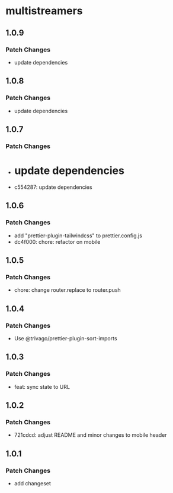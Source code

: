 # multistreamers

## 1.0.9

### Patch Changes

- update dependencies

## 1.0.8

### Patch Changes

- update dependencies

## 1.0.7

### Patch Changes

- # update dependencies
- c554287: update dependencies

## 1.0.6

### Patch Changes

- add "prettier-plugin-tailwindcss" to prettier.config.js
- dc4f000: chore: refactor on mobile

## 1.0.5

### Patch Changes

- chore: change router.replace to router.push

## 1.0.4

### Patch Changes

- Use @trivago/prettier-plugin-sort-imports

## 1.0.3

### Patch Changes

- feat: sync state to URL

## 1.0.2

### Patch Changes

- 721cdcd: adjust README and minor changes to mobile header

## 1.0.1

### Patch Changes

- add changeset
